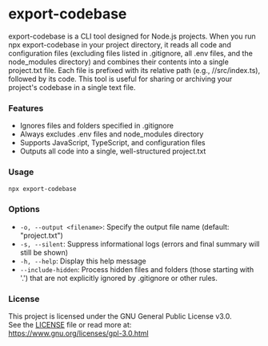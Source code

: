 # export-codebase

export-codebase is a CLI tool designed for Node.js projects. When you run npx export-codebase in your project directory, it reads all code and configuration files (excluding files listed in .gitignore, all .env files, and the node_modules directory) and combines their contents into a single project.txt file. Each file is prefixed with its relative path (e.g., //src/index.ts), followed by its code. This tool is useful for sharing or archiving your project's codebase in a single text file.

### Features

- Ignores files and folders specified in .gitignore
- Always excludes .env files and node_modules directory
- Supports JavaScript, TypeScript, and configuration files
- Outputs all code into a single, well-structured project.txt

### Usage

```bash
npx export-codebase
```

### Options

- `-o, --output <filename>`: Specify the output file name (default: "project.txt")
- `-s, --silent`: Suppress informational logs (errors and final summary will still be shown)
- `-h, --help`: Display this help message
- `--include-hidden`: Process hidden files and folders (those starting with '.')
  that are not explicitly ignored by .gitignore or other rules.

### License

This project is licensed under the GNU General Public License v3.0.  
See the [LICENSE](./LICENSE) file or read more at:  
https://www.gnu.org/licenses/gpl-3.0.html
